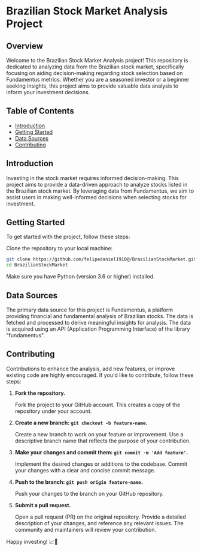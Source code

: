 # Brazilian Stock Market Analysis Project

## Overview

Welcome to the Brazilian Stock Market Analysis project! This repository is dedicated to analyzing data from the Brazilian stock market, specifically focusing on aiding decision-making regarding stock selection based on Fundamentus metrics. Whether you are a seasoned investor or a beginner seeking insights, this project aims to provide valuable data analysis to inform your investment decisions.

## Table of Contents

- [Introduction](#introduction)
- [Getting Started](#getting-started)
- [Data Sources](#data-sources)
- [Contributing](#contributing)

## Introduction

Investing in the stock market requires informed decision-making. This project aims to provide a data-driven approach to analyze stocks listed in the Brazilian stock market. By leveraging data from Fundamentus, we aim to assist users in making well-informed decisions when selecting stocks for investment.

## Getting Started

To get started with the project, follow these steps:

Clone the repository to your local machine:

```bash
git clone https://github.com/felipedaniel1910@/BrazilianStockMarket.git
cd BrazilianStockMarket
```

Make sure you have Python (version 3.6 or higher) installed.

## Data Sources

The primary data source for this project is Fundamentus, a platform providing financial and fundamental analysis of Brazilian stocks. The data is fetched and processed to derive meaningful insights for analysis. The data is acquired using an API (Application Programming Interface) of the library "fundamentus".

## Contributing

Contributions to enhance the analysis, add new features, or improve existing code are highly encouraged. If you'd like to contribute, follow these steps:

1. **Fork the repository.**
   
   Fork the project to your GitHub account. This creates a copy of the repository under your account.

2. **Create a new branch: `git checkout -b feature-name`.**
   
   Create a new branch to work on your feature or improvement. Use a descriptive branch name that reflects the purpose of your contribution.

3. **Make your changes and commit them: `git commit -m 'Add feature'`.**
   
   Implement the desired changes or additions to the codebase. Commit your changes with a clear and concise commit message.

4. **Push to the branch: `git push origin feature-name`.**
   
   Push your changes to the branch on your GitHub repository.

5. **Submit a pull request.**
   
   Open a pull request (PR) on the original repository. Provide a detailed description of your changes, and reference any relevant issues. The community and maintainers will review your contribution.


Happy investing! 📈🚀





